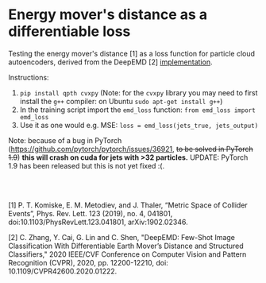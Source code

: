 # Energy mover's distance as a differentiable loss

Testing the energy mover's distance [1] as a loss function for particle cloud autoencoders, derived from the DeepEMD [2] [implementation](https://github.com/icoz69/DeepEMD).

Instructions:

1)  `pip install qpth cvxpy` (Note: for the `cvxpy` library you may need to first install the `g++` compiler: on Ubuntu `sudo apt-get install g++`)
2)  In the training script import the `emd_loss` function: `from emd_loss import emd_loss`
3)  Use it as one would e.g. MSE: `loss = emd_loss(jets_true, jets_output)`

Note: because of a bug in PyTorch (https://github.com/pytorch/pytorch/issues/36921, ~~to be solved in PyTorch 1.9~~) **this will crash on cuda for jets with >32 particles.** UPDATE: PyTorch 1.9 has been released but this is not yet fixed :(. 



<br/><br/>


[1] P. T. Komiske, E. M. Metodiev, and J. Thaler, “Metric Space of Collider Events”, Phys. Rev. Lett. 123 (2019), no. 4, 041801, doi:10.1103/PhysRevLett.123.041801, arXiv:1902.02346.

[2] C. Zhang, Y. Cai, G. Lin and C. Shen, "DeepEMD: Few-Shot Image Classification With Differentiable Earth Mover’s Distance and Structured Classifiers," 2020 IEEE/CVF Conference on Computer Vision and Pattern Recognition (CVPR), 2020, pp. 12200-12210, doi: 10.1109/CVPR42600.2020.01222.

